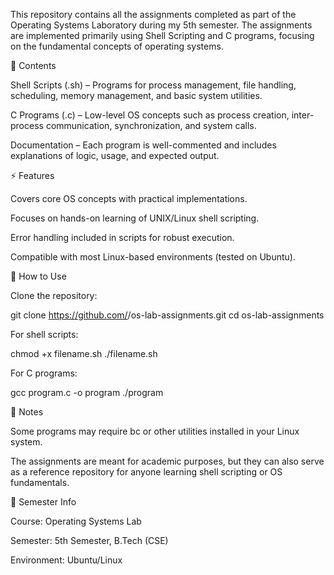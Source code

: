 This repository contains all the assignments completed as part of the Operating Systems Laboratory during my 5th semester. The assignments are implemented primarily using Shell Scripting and C programs, focusing on the fundamental concepts of operating systems.

📂 Contents

Shell Scripts (.sh) – Programs for process management, file handling, scheduling, memory management, and basic system utilities.

C Programs (.c) – Low-level OS concepts such as process creation, inter-process communication, synchronization, and system calls.

Documentation – Each program is well-commented and includes explanations of logic, usage, and expected output.

⚡ Features

Covers core OS concepts with practical implementations.

Focuses on hands-on learning of UNIX/Linux shell scripting.

Error handling included in scripts for robust execution.

Compatible with most Linux-based environments (tested on Ubuntu).

🚀 How to Use

Clone the repository:

git clone https://github.com/<your-username>/os-lab-assignments.git
cd os-lab-assignments


For shell scripts:

chmod +x filename.sh
./filename.sh


For C programs:

gcc program.c -o program
./program

📝 Notes

Some programs may require bc or other utilities installed in your Linux system.

The assignments are meant for academic purposes, but they can also serve as a reference repository for anyone learning shell scripting or OS fundamentals.

📌 Semester Info

Course: Operating Systems Lab

Semester: 5th Semester, B.Tech (CSE)

Environment: Ubuntu/Linux
